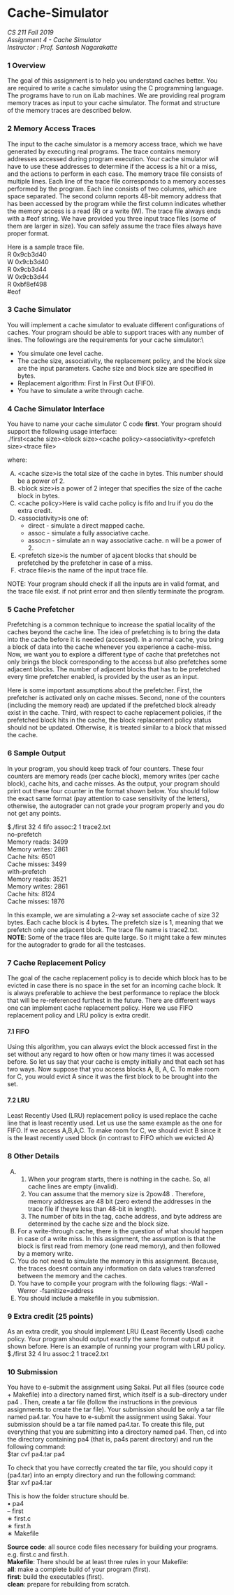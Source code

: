 # Cache-Simulator

*CS 211 Fall 2019*\
*Assignment 4 - Cache Simulator*\
*Instructor : Prof. Santosh Nagarakatte*

### 1 Overview
The goal of this assignment is to help you understand caches better. You are required to
write a cache simulator using the C programming language. The programs have to run
on iLab machines. We are providing real program memory traces as input to your cache
simulator. The format and structure of the memory traces are described below.


### 2 Memory Access Traces
The input to the cache simulator is a memory access trace, which we have generated by
executing real programs. The trace contains memory addresses accessed during program
execution. Your cache simulator will have to use these addresses to determine if the access
is a hit or a miss, and the actions to perform in each case. The memory trace file consists of
multiple lines. Each line of the trace file corresponds to a memory accesses performed by the
program. Each line consists of two columns, which are space separated. The second column
reports 48-bit memory address that has been accessed by the program while the first column
indicates whether the memory access is a read (R) or a write (W). The trace file always ends
with a #eof string. We have provided you three input trace files (some of them are larger
in size). You can safely assume the trace files always have proper format.

Here is a sample trace file.\
R 0x9cb3d40\
W 0x9cb3d40\
R 0x9cb3d44\
W 0x9cb3d44\
R 0xbf8ef498\
#eof


### 3 Cache Simulator
You will implement a cache simulator to evaluate different configurations of caches. Your
program should be able to support traces with any number of lines. The followings are the
requirements for your cache simulator:\
<ul>
  <li>You simulate one level cache.</li>
  <li>The cache size, associativity, the replacement policy, and the block size are the input parameters. Cache size and block size are specified in bytes.</li>
  <li>Replacement algorithm: First In First Out (FIFO).</li>
  <li>You have to simulate a write through cache.</li>
</ul>

### 4 Cache Simulator Interface
You have to name your cache simulator C code **first**. Your program should support the following usage interface:\
./first\<cache size\>\<block size\>\<cache policy\>\<associativity\>\<prefetch size\>\<trace file\>

where:
<ol type="A">
<li>&ltcache size&gtis the total size of the cache in bytes. This number should be a power of 2.</li>
<li>&ltblock size&gtis a power of 2 integer that specifies the size of the cache block in bytes.</li>
<li>&ltcache policy&gtHere is valid cache policy is fifo and lru if you do the extra credit.</li>
<li>&ltassociativity&gtis one of:
<ul><li>direct - simulate a direct mapped cache.</li>
<li>assoc - simulate a fully associative cache.</li>
  <li>assoc:n - simulate an n way associative cache. n will be a power of 2.</li></ul>
  </li>
<li>&ltprefetch size&gtis the number of ajacent blocks that should be prefetched by the prefetcher
in case of a miss.</li>
<li>&lttrace file&gtis the name of the input trace file.</li>
  </ol>
NOTE: Your program should check if all the inputs are in valid format, and the trace file
exist. if not print error and then silently terminate the program.


### 5 Cache Prefetcher
Prefetching is a common technique to increase the spatial locality of the caches beyond
the cache line. The idea of prefetching is to bring the data into the cache before it is
needed (accessed). In a normal cache, you bring a block of data into the cache whenever you
experience a cache-miss. Now, we want you to explore a different type of cache that prefetches
not only brings the block corresponding to the access but also prefetches some adjacent
blocks. The number of adjacent blocks that has to be prefetched every time prefetcher
enabled, is provided by the user as an input.

Here is some important assumptions about the prefetcher. First, the prefetcher is activated
only on cache misses. Second, none of the counters (including the memory read) are updated
if the prefetched block already exist in the cache. Third, with respect to cache replacement
policies, if the prefetched block hits in the cache, the block replacement policy status should
not be updated. Otherwise, it is treated similar to a block that missed the cache.


### 6 Sample Output
In your program, you should keep track of four counters. These four counters are memory
reads (per cache block), memory writes (per cache block), cache hits, and cache misses. As
the output, your program should print out these four counter in the format shown below.
You should follow the exact same format (pay attention to case sensitivity of the letters),
otherwise, the autograder can not grade your program properly and you do not get any points.

$./first 32 4 fifo assoc:2 1 trace2.txt\
no-prefetch\
Memory reads: 3499\
Memory writes: 2861\
Cache hits: 6501\
Cache misses: 3499\
with-prefetch\
Memory reads: 3521\
Memory writes: 2861\
Cache hits: 8124\
Cache misses: 1876

In this example, we are simulating a 2-way set associate cache of size 32 bytes. Each cache
block is 4 bytes. The prefetch size is 1, meaning that we prefetch only one adjacent block.
The trace file name is trace2.txt.\
**NOTE**: Some of the trace files are quite large. So it might take a few minutes for the
autograder to grade for all the testcases.


### 7 Cache Replacement Policy
The goal of the cache replacement policy is to decide which block has to be evicted in case
there is no space in the set for an incoming cache block. It is always preferable to achieve
the best performance to replace the block that will be re-referenced furthest in the future.
There are different ways one can implement cache replacement policy. Here we use FIFO
replacement policy and LRU policy is extra credit.

#### 7.1 FIFO
Using this algorithm, you can always evict the block accessed first in the set without any
regard to how often or how many times it was accessed before. So let us say that your cache
is empty initially and that each set has two ways. Now suppose that you access blocks A,
B, A, C. To make room for C, you would evict A since it was the first block to be brought
into the set.

#### 7.2 LRU
Least Recently Used (LRU) replacement policy is used replace the cache line that is least
recently used. Let us use the same example as the one for FIFO. If we access A,B,A,C. To
make room for C, we should evict B since it is the least recently used block (in contrast to
FIFO which we evicted A)


### 8 Other Details
<ol type="A"><li>
<ol><li>When your program starts, there is nothing in the cache. So, all cache lines are empty
  (invalid).</li>
  <li>You can assume that the memory size is 2pow48 . Therefore, memory addresses are 48
bit (zero extend the addresses in the trace file if theyre less than 48-bit in length).</li>
  <li>The number of bits in the tag, cache address, and byte address are determined by the
  cache size and the block size.</li></ol>
  </li>
<li>For a write-through cache, there is the question of what should happen in case of a
write miss. In this assignment, the assumption is that the block is first read from memory
(one read memory), and then followed by a memory write.</li>
<li>You do not need to simulate the memory in this assignment. Because, the traces doesnt
contain any information on data values transferred between the memory and the caches.</li>
<li>You have to compile your program with the following flags:
-Wall -Werror -fsanitize=address</li>
<li>You should include a makefile in you submission.</li></ol>

### 9 Extra credit (25 points)
As an extra credit, you should implement LRU (Least Recently Used) cache policy. Your
program should output exactly the same format output as it shown before. Here is an example of running your program with LRU policy.\
$./first 32 4 lru assoc:2 1 trace2.txt

### 10 Submission
You have to e-submit the assignment using Sakai. Put all files (source code + Makefile) into
a directory named first, which itself is a sub-directory under pa4 . Then, create a tar file
(follow the instructions in the previous assignments to create the tar file). Your submission
should be only a tar file named pa4.tar. You have to e-submit the assignment using Sakai.
Your submission should be a tar file named pa4.tar. To create this file, put everything that
you are submitting into a directory named pa4. Then, cd into the directory containing pa4
(that is, pa4s parent directory) and run the following command:\
$tar cvf pa4.tar pa4

To check that you have correctly created the tar file, you should copy it (pa4.tar) into
an empty directory and run the following command:\
$tar xvf pa4.tar

This is how the folder structure should be.\
• pa4\
        – first\
                ∗ first.c\
                ∗ first.h\
                ∗ Makefile
    
**Source code**: all source code files necessary for building your programs. e.g. first.c and first.h.\
**Makefile**: There should be at least three rules in your Makefile:\
        **all**: make a complete build of your program (first).\
        **first**: build the executables (first).\
        **clean**: prepare for rebuilding from scratch.
